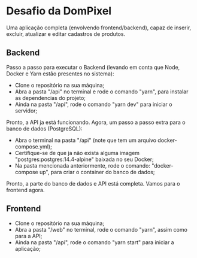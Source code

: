 # Desafio da DomPixel
Uma aplicação completa (envolvendo frontend/backend), capaz de inserir, excluir, atualizar e editar cadastros de produtos.

## Backend
Passo a passo para executar o Backend (levando em conta que Node, Docker e Yarn estão presentes no sistema):

- Clone o repositório na sua máquina;
- Abra a pasta "/api" no terminal e rode o comando "yarn", para instalar as dependencias do projeto;
- Ainda na pasta "/api", rode o comando "yarn dev" para iniciar o servidor;

Pronto, a API ja está funcionando. 
Agora, um passo a passo extra para o banco de dados (PostgreSQL):

- Abra o terminal na pasta "/api" (note que tem um arquivo docker-compose.yml);
- Certifique-se de que ja não exista alguma imagem "postgres:postgres:14.4-alpine" baixada no seu Docker;
- Na pasta mencionada anteriormente, rode o comando: "docker-compose up", para criar o container do banco de dados;

Pronto, a parte do banco de dados e API está completa. Vamos para o frontend agora.

## Frontend

- Clone o repositório na sua máquina;
- Abra a pasta "/web" no terminal, rode o comando "yarn", assim como para a API;
- Ainda na pasta "/api", rode o comando "yarn start" para iniciar a aplicação;
